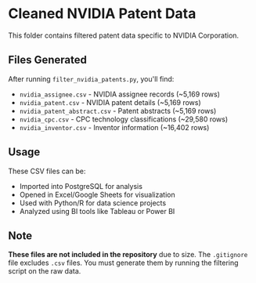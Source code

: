 # Cleaned NVIDIA Patent Data

This folder contains filtered patent data specific to NVIDIA Corporation.

## Files Generated

After running `filter_nvidia_patents.py`, you'll find:

- `nvidia_assignee.csv` - NVIDIA assignee records (~5,169 rows)
- `nvidia_patent.csv` - NVIDIA patent details (~5,169 rows)
- `nvidia_patent_abstract.csv` - Patent abstracts (~5,169 rows)
- `nvidia_cpc.csv` - CPC technology classifications (~29,580 rows)
- `nvidia_inventor.csv` - Inventor information (~16,402 rows)

## Usage

These CSV files can be:
- Imported into PostgreSQL for analysis
- Opened in Excel/Google Sheets for visualization
- Used with Python/R for data science projects
- Analyzed using BI tools like Tableau or Power BI

## Note

**These files are not included in the repository** due to size. The `.gitignore` file excludes `.csv` files. You must generate them by running the filtering script on the raw data.

